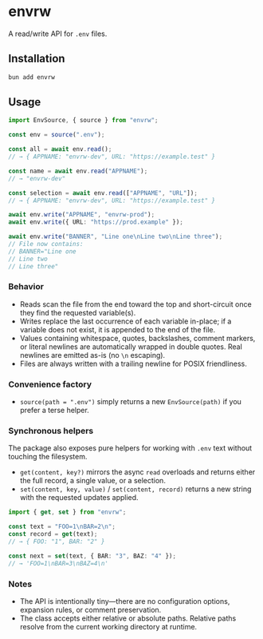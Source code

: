 # envrw

A read/write API for `.env` files.

## Installation

```bash
bun add envrw
```

## Usage

```ts
import EnvSource, { source } from "envrw";

const env = source(".env");

const all = await env.read();
// → { APPNAME: "envrw-dev", URL: "https://example.test" }

const name = await env.read("APPNAME");
// → "envrw-dev"

const selection = await env.read(["APPNAME", "URL"]);
// → { APPNAME: "envrw-dev", URL: "https://example.test" }

await env.write("APPNAME", "envrw-prod");
await env.write({ URL: "https://prod.example" });

await env.write("BANNER", "Line one\nLine two\nLine three");
// File now contains:
// BANNER="Line one
// Line two
// Line three"
```

### Behavior

- Reads scan the file from the end toward the top and short-circuit once they find the requested variable(s).
- Writes replace the last occurrence of each variable in-place; if a variable does not exist, it is appended to the end of the file.
- Values containing whitespace, quotes, backslashes, comment markers, or literal newlines are automatically wrapped in double quotes. Real newlines are emitted as-is (no `\n` escaping).
- Files are always written with a trailing newline for POSIX friendliness.

### Convenience factory

- `source(path = ".env")` simply returns a new `EnvSource(path)` if you prefer a terse helper.

### Synchronous helpers

The package also exposes pure helpers for working with `.env` text without touching the filesystem.

- `get(content, key?)` mirrors the async `read` overloads and returns either the full record, a single value, or a selection.
- `set(content, key, value)` / `set(content, record)` returns a new string with the requested updates applied.

```ts
import { get, set } from "envrw";

const text = "FOO=1\nBAR=2\n";
const record = get(text);
// → { FOO: "1", BAR: "2" }

const next = set(text, { BAR: "3", BAZ: "4" });
// → 'FOO=1\nBAR=3\nBAZ=4\n'
```

### Notes

- The API is intentionally tiny—there are no configuration options, expansion rules, or comment preservation.
- The class accepts either relative or absolute paths. Relative paths resolve from the current working directory at runtime.
